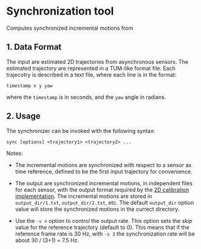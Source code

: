 # Synchronization tool
Computes synchronized incremental motions from 

## 1. Data Format

The input are estimated 2D trajectories from asynchronous sensors. The estimated trajectory are represented in a TUM-like format file. Each trajecotry is described in a text file, where each line is in the format:
```
timestamp x y yaw
```
where the `timestamp` is in seconds, and the `yaw` angle in radians.

## 2. Usage

The synchronizer can be invoked with the following syntax:
```
sync [options] <trajectory1> <trajectory2> ...
```

Notes:

* The incremental motions are synchronized with respect to a sensor as time reference, defined to be the first input trajectory for convenience.

* The output are synchronized incremental motions, in independent files for each sensor, with the output format required by the [2D calibration implementation](https://github.com/dzunigan/calibration2d). The incremental motions are stored in `output_dir/1.txt`, `output_dir/2.txt`, etc. The default `output_dir` option value will store the synchronized motions in the currect directory.

* Use the `-s n` option to control the output rate. This option sets the *skip* value for the reference trajectory (default to 0). This means that if the reference frame rate is 30 Hz, with `-s 3` the synchronization rate will be about 30 / (3+1) = 7.5 Hz.


